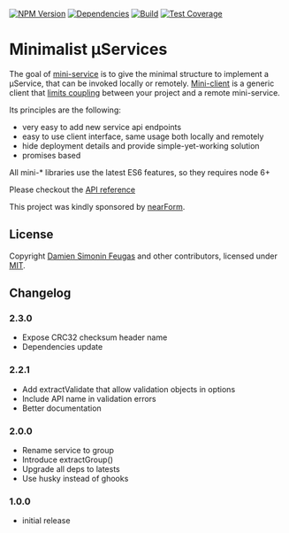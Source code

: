 [![NPM Version][npm-image]][npm-url]
[![Dependencies][david-image]][david-url]
[![Build][travis-image]][travis-url]
[![Test Coverage][coveralls-image]][coveralls-url]

# Minimalist µServices

The goal of [mini-service][mini-service-url] is to give the minimal structure to implement a µService, that can be invoked locally or remotely.
[Mini-client][mini-client-url] is a generic client that [limits coupling][distributed-monolith] between your project and a remote mini-service.

Its principles are the following:
- very easy to add new service api endpoints
- easy to use client interface, same usage both locally and remotely
- hide deployment details and provide simple-yet-working solution
- promises based

All mini-* libraries use the latest ES6 features, so they requires node 6+

Please checkout the [API reference][api-reference]


This project was kindly sponsored by [nearForm][nearform].

## License

Copyright [Damien Simonin Feugas][feugy] and other contributors, licensed under [MIT](./LICENSE).

## Changelog

### 2.3.0
- Expose CRC32 checksum header name
- Dependencies update

### 2.2.1
- Add extractValidate that allow validation objects in options
- Include API name in validation errors
- Better documentation

### 2.0.0
- Rename service to group
- Introduce extractGroup()
- Upgrade all deps to latests
- Use husky instead of ghooks

### 1.0.0
- initial release

[nearform]: http://nearform.com
[feugy]: https://github.com/feugy
[mini-service-url]: https://github.com/feugy/mini-service
[mini-client-url]: https://github.com/feugy/mini-client
[david-image]: https://img.shields.io/david/feugy/mini-utils.svg
[david-url]: https://david-dm.org/feugy/mini-utils
[npm-image]: https://img.shields.io/npm/v/mini-service-utils.svg
[npm-url]: https://npmjs.org/package/mini-service-utils
[travis-image]: https://api.travis-ci.org/feugy/mini-utils.svg
[travis-url]: https://travis-ci.org/feugy/mini-utils
[coveralls-image]: https://img.shields.io/coveralls/feugy/mini-utils/master.svg
[coveralls-url]: https://coveralls.io/r/feugy/mini-utils?branch=master
[distributed-monolith]: https://www.infoq.com/news/2016/02/services-distributed-monolith
[api-reference]: https://feugy.github.io/mini-utils/
